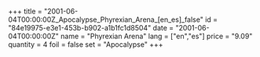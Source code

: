 +++
title = "2001-06-04T00:00:00Z_Apocalypse_Phyrexian_Arena_[en_es]_false"
id = "84e19975-e3e1-453b-b902-a1b1fc1d8504"
date = "2001-06-04T00:00:00Z"
name = "Phyrexian Arena"
lang = ["en","es"]
price = "9.09"
quantity = 4
foil = false
set = "Apocalypse"
+++
